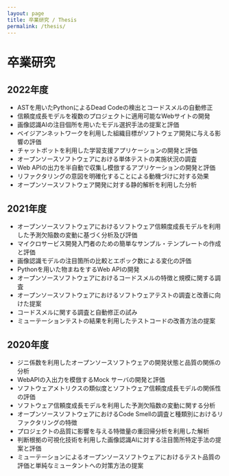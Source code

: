 ```yaml
---
layout: page
title: 卒業研究 / Thesis
permalink: /thesis/
---
```


# 卒業研究
## 2022年度
* ASTを用いたPythonによるDead Codeの検出とコードスメルの自動修正
* 信頼度成長モデルを複数のプロジェクトに適用可能なWebサイトの開発
* 画像認識AIの注目個所を用いたモデル選択手法の提案と評価
* ベイジアンネットワークを利用した組織目標がソフトウェア開発に与える影響の評価
* チャットボットを利用した学習支援アプリケーションの開発と評価
* オープンソースソフトウェアにおける単体テストの実施状況の調査
* Web APIの出力を半自動で収集し模倣するアプリケーションの開発と評価
* リファクタリングの意図を明確化することによる動機づけに対する効果
* オープンソースソフトウェア開発に対する静的解析を利用した分析

## 2021年度
* オープンソースソフトウェアにおけるソフトウェア信頼度成長モデルを利用した予測欠陥数の変動に基づく分析及び評価
* マイクロサービス開発入門者のための簡単なサンプル・テンプレートの作成と評価
* 画像認識モデルの注目箇所の比較とエポック数による変化の評価
* Pythonを用いた物まねをするWeb APIの開発
* オープンソースソフトウェアにおけるコードスメルの特徴と規模に関する調査
* オープンソースソフトウェアにおけるソフトウェアテストの調査と改善に向けた提案
* コードスメルに関する調査と自動修正の試み
* ミューテーションテストの結果を利用したテストコードの改善方法の提案

## 2020年度
* ジニ係数を利用したオープンソースソフトウェアの開発状態と品質の関係の分析
* WebAPIの入出力を模倣するMock サーバの開発と評価
* ソフトウェアメトリクスの類似度とソフトウェア信頼度成長モデルの関係性の評価
* ソフトウェア信頼度成長モデルを利用した予測欠陥数の変動に関する分析
* オープンソースソフトウェアにおけるCode Smellの調査と種類別におけるリファクタリングの特徴
* プロジェクトの品質に影響を与える特徴量の重回帰分析を利用した解析
* 判断根拠の可視化技術を利用した画像認識AIに対する注目箇所特定手法の提案と評価
* ミューテーションによるオープンソースソフトウェアにおけるテスト品質の評価と単純なミュータントへの対策方法の提案
